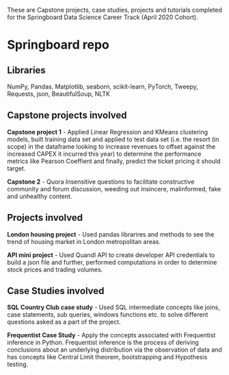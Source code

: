These are Capstone projects, case studies, projects and tutorials completed for the Springboard Data Science Career Track (April 2020 Cohort).

# Springboard repo

## Libraries 
NumPy, Pandas, Matplotlib, seaborn, scikit-learn, PyTorch, Tweepy, Requests, json, BeautifulSoup, NLTK

## Capstone projects involved
**Capstone project 1** - Applied Linear Regression and KMeans clustering models, built training data set and applied to test data set (i.e. the resort (in scope) in the dataframe looking to increase revenues to offset against the increased CAPEX it incurred this year) to determine the performance metrics like Pearson Coeffient and finally, predict the ticket pricing it should target.

**Capstone 2** - Quora Insensitive questions to facilitate constructive community and forum discussion, weeding out insincere, malinformed, fake and unhealthy content.

## Projects involved
**London housing project** - Used pandas librarires and methods to see the trend of housing market in London metropolitan areas.

**API mini project** - Used Quandl API to create developer API credentials to build a json file and further, performed computations in order to determine stock prices and trading volumes.


## Case Studies involved
**SQL Country Club case study** - Used SQL intermediate concepts like joins, case statements, sub queries, windows functions etc. to solve different questions asked as a part of the project. 

**Frequentist Case Study** - Apply the concepts associated with Frequentist inference in Python. Frequentist inference is the process of deriving conclusions about an underlying distribution via the observation of data and has concepts like Central Limit theorem, bootstrapping and Hypothesis testing.

